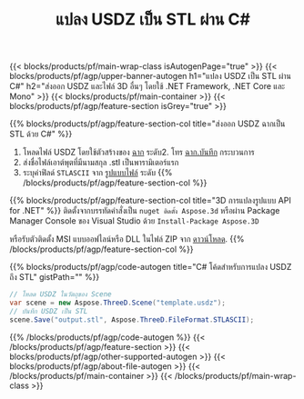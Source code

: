 ﻿---
title: แปลง USDZ เป็น STL ผ่าน C# 
description: แปลงไฟล์ USDZ และ 3D อื่นๆ โดยใช้ .NET API
url: /th/net/conversion/usdz-to-stl/
family: 3d
platformtag: net
feature: conversion
informat: USDZ
outformat: STL
otherformats: AMF JT GLTF HTML DXF STL DRC OBJ 
---
{{< blocks/products/pf/main-wrap-class isAutogenPage="true" >}}
{{< blocks/products/pf/agp/upper-banner-autogen h1="แปลง USDZ เป็น STL ผ่าน C#" h2="ส่งออก USDZ และไฟล์ 3D อื่นๆ โดยใช้ .NET Framework, .NET Core และ Mono" >}}
{{< blocks/products/pf/main-container >}}
{{< blocks/products/pf/agp/feature-section isGrey="true" >}}

{{% blocks/products/pf/agp/feature-section-col title="ส่งออก USDZ ฉากเป็น STL ด้วย C#" %}}
1. โหลดไฟล์ USDZ โดยใช้ตัวสร้างของ [ฉาก](https://apireference.aspose.com/3d/net/aspose.threed/scene) ระดับ2. โทร [ฉาก.บันทึก](https://apireference.aspose.com/3d/net/aspose.threed/scene/methods/save/index) กระบวนการ
3. ส่งชื่อไฟล์เอาต์พุตที่มีนามสกุล .stl เป็นพารามิเตอร์แรก
4. ระบุค่าฟิลด์ `STLASCII` จาก [รูปแบบไฟล์](https://apireference.aspose.com/3d/net/aspose.threed/fileformat/fields/index) ระดับ
{{% /blocks/products/pf/agp/feature-section-col %}}

{{% blocks/products/pf/agp/feature-section-col title="3D การแปลงรูปแบบ API for .NET" %}}
ติดตั้งจากบรรทัดคำสั่งเป็น ```nuget ติดตั้ง Aspose.3d``` หรือผ่าน Package Manager Console ของ Visual Studio ด้วย ```Install-Package Aspose.3D```

หรือรับตัวติดตั้ง MSI แบบออฟไลน์หรือ DLL ในไฟล์ ZIP จาก [ดาวน์โหลด](https://releases.aspose.com/3d/net).
{{% /blocks/products/pf/agp/feature-section-col %}}

{{% blocks/products/pf/agp/code-autogen title="C# โค้ดสำหรับการแปลง USDZ ถึง STL" gistPath="" %}}
```cs
// โหลด USDZ ในวัตถุของ Scene 
var scene = new Aspose.ThreeD.Scene("template.usdz");
// บันทึก USDZ เป็น STL 
scene.Save("output.stl", Aspose.ThreeD.FileFormat.STLASCII);

```
{{% /blocks/products/pf/agp/code-autogen %}}
{{< /blocks/products/pf/agp/feature-section >}}
{{< blocks/products/pf/agp/other-supported-autogen >}}
{{< blocks/products/pf/agp/about-file-autogen >}}
{{< /blocks/products/pf/main-container >}}
{{< /blocks/products/pf/main-wrap-class >}}